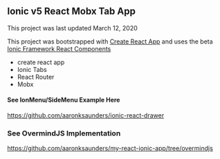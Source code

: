Ionic v5 React Mobx Tab App 
-
This project was last updated March 12, 2020

This project was bootstrapped with [Create React App](https://github.com/facebook/create-react-app) and uses the beta [Ionic Framework React Components](https://github.com/ionic-team/ionic)


- create react app
- Ionic Tabs
- React Router
- Mobx

#### See IonMenu/SideMenu Example Here
https://github.com/aaronksaunders/ionic-react-drawer

### See OvermindJS Implementation
https://github.com/aaronksaunders/my-react-ionic-app/tree/overmindjs
